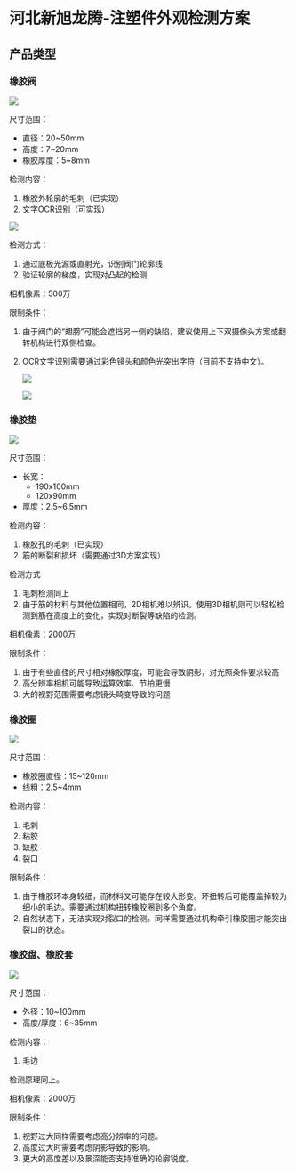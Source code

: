 
# 河北新旭龙腾-注塑件外观检测方案

## 产品类型

### 橡胶阀

![](readme/readme-0.jpg)

尺寸范围：

+ 直径：20~50mm
+ 高度：7~20mm
+ 橡胶厚度：5~8mm

检测内容：

1. 橡胶外轮廓的毛刺（已实现）
2. 文字OCR识别（可实现）

![](readme/readme-2.jpg)

检测方式：

1. 通过底板光源或直射光，识别阀门轮廓线
2. 验证轮廓的梯度，实现对凸起的检测

相机像素：500万

限制条件：

1. 由于阀门的“翅膀”可能会遮挡另一侧的缺陷，建议使用上下双摄像头方案或翻转机构进行双侧检查。
2. OCR文字识别需要通过彩色镜头和颜色光突出字符（目前不支持中文）。

    ![](readme/readme-3.jpg)

    ![](readme/readme-4.jpg)

### 橡胶垫

![](readme/readme-5.jpg)

尺寸范围：

+ 长宽：
    + 190x100mm
    + 120x90mm
+ 厚度：2.5~6.5mm

检测内容：

1. 橡胶孔的毛刺（已实现）
2. 筋的断裂和损坏（需要通过3D方案实现）

检测方式

1. 毛刺检测同上
2. 由于筋的材料与其他位置相同，2D相机难以辨识。使用3D相机则可以轻松检测到筋在高度上的变化，实现对断裂等缺陷的检测。

相机像素：2000万

限制条件：

1. 由于有些直径的尺寸相对橡胶厚度，可能会导致阴影，对光照条件要求较高
2. 高分辨率相机可能导致运算效率、节拍更慢
3. 大的视野范围需要考虑镜头畸变导致的问题

### 橡胶圈

![](readme/readme-6.jpg)

尺寸范围：

+ 橡胶圈直径：15~120mm
+ 线粗：2.5~4mm

检测内容：

1. 毛刺
2. 粘胶
3. 缺胶
4. 裂口

限制条件：

1. 由于橡胶环本身较细，而材料又可能存在较大形变。环扭转后可能覆盖掉较为细小的毛边。需要通过机构扭转橡胶圈到多个角度。
2. 自然状态下，无法实现对裂口的检测。同样需要通过机构牵引橡胶圈才能突出裂口的状态。

### 橡胶盘、橡胶套

![](readme/readme-7.jpg)

尺寸范围：

+ 外径：10~100mm
+ 高度/厚度：6~35mm

检测内容：

1. 毛边

检测原理同上。

相机像素：2000万

限制条件：

1. 视野过大同样需要考虑高分辨率的问题。
2. 高度过大时需要考虑阴影导致的影响。
3. 更大的高度差以及景深能否支持准确的轮廓锐度。
